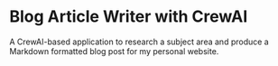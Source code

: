 # Blog Article Writer with CrewAI

A CrewAI-based application to research a subject area and produce a Markdown formatted blog post for my personal website.

